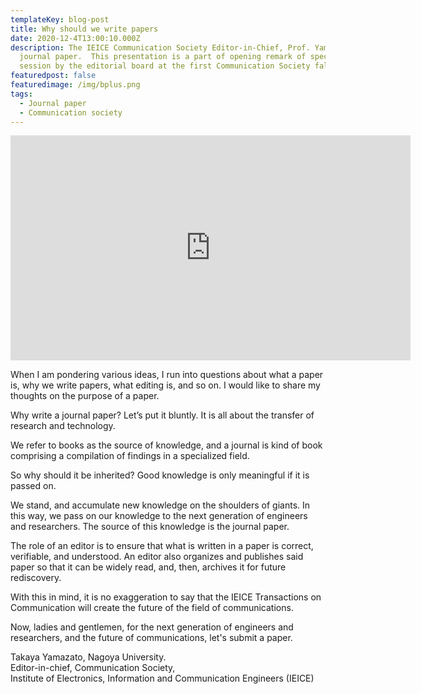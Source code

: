 ```yaml
---
templateKey: blog-post
title: Why should we write papers
date: 2020-12-4T13:00:10.000Z
description: The IEICE Communication Society Editor-in-Chief, Prof. Yamazato, will talk about why we write
  journal paper.  This presentation is a part of opening remark of specail
  session by the editorial board at the first Communication Society falg-ship conference, ICETC 2020.
featuredpost: false
featuredimage: /img/bplus.png
tags:
  - Journal paper
  - Communication society
---
```


<iframe src="https://player.vimeo.com/video/491092904" width="640" height="360" frameborder="0" allow="autoplay; fullscreen" allowfullscreen></iframe>

When I am pondering various ideas, I run into questions about what a paper is, why we write papers, what editing is, and so on.
I would like to share my thoughts on the purpose of a paper.

Why write a journal paper? Let’s put it bluntly. It is all about the transfer of research and technology.

We refer to books as the source of knowledge, and a journal is kind of book comprising a compilation of findings in a specialized field.

So why should it be inherited?
Good knowledge is only meaningful if it is passed on.

We stand, and accumulate new knowledge on the shoulders of giants. In this way, we pass on our knowledge to the next generation of engineers and researchers. The source of this knowledge is the journal paper.

The role of an editor is to ensure that what is written in a paper is correct, verifiable, and understood. An editor also organizes and publishes said paper so that it can be widely read, and, then, archives it for future rediscovery.

With this in mind, it is no exaggeration to say that the IEICE Transactions on Communication will create the future of the field of communications.

Now, ladies and gentlemen, for the next generation of engineers and researchers, and the future of communications, let's submit a paper.

Takaya Yamazato, Nagoya University. <br>
Editor-in-chief, Communication Society,<br>
Institute of Electronics, Information and Communication Engineers (IEICE)
